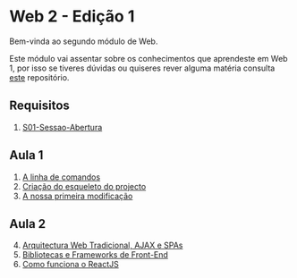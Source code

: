 # Web 2 - Edição 1

Bem-vinda ao segundo módulo de Web.

Este módulo vai assentar sobre os conhecimentos que aprendeste em Web 1, por isso se tiveres dúvidas ou quiseres rever alguma matéria consulta [este](https://github.com/As-Raparigas-do-Codigo/web-ed-3) repositório.

## Requisitos
1. [S01-Sessao-Abertura](0-Sessao-Abertura.md)

## Aula 1

1. [A linha de comandos](1-A-linha-de-comandos.md)
2. [Criação do esqueleto do projecto](3-Criacao-do-esqueleto-do-projecto.md)
3. [A nossa primeira modificação](4-A-nossa-primeira-modificacao.md)

## Aula 2

4. [Arquitectura Web Tradicional, AJAX e SPAs](5-SPAs.md)
5. [Bibliotecas e Frameworks de Front-End](6-Bibliotecas-e-Frameworks-de-Front-End.md)
6. [Como funciona o ReactJS](7-Como-funciona-o-ReactJS.md)
